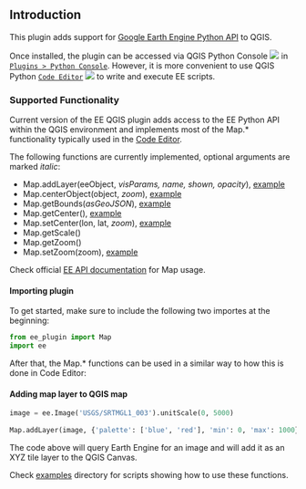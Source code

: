 ## Introduction

This plugin adds support for [Google Earth Engine Python API](https://github.com/google/earthengine-api/tree/master/python) to QGIS.

Once installed, the plugin can be accessed via QGIS Python Console ![](https://docs.qgis.org/3.4/en/_images/iconRunConsole.png) in [`Plugins > Python Console`](https://docs.qgis.org/2.18/en/docs/user_manual/plugins/python_console.html#the-interactive-console). However, it is more convenient to use QGIS Python [`Code Editor`](https://docs.qgis.org/2.18/en/docs/user_manual/plugins/python_console.html#the-code-editor)  ![](https://docs.qgis.org/3.4/en/_images/iconShowEditorConsole.png) to write and execute EE scripts.

### Supported Functionality

Current version of the EE QGIS plugin adds access to the EE Python API within the QGIS environment and implements most of the Map.* functionality typically used in the [Code Editor](https://developers.google.com/earth-engine/playground).

The following functions are currently implemented, optional arguments are marked _italic_:

* Map.addLayer(eeObject, _visParams, name, shown, opacity_), [example](../examples/map_add_features.py)
* Map.centerObject(object, _zoom_), [example](../examples/map_center_object.py)
* Map.getBounds(_asGeoJSON_), [example](../examples/map_get_bounds.py)
* Map.getCenter(), [example](../examples/map_get_center.py)
* Map.setCenter(lon, lat, _zoom_), [example](../examples/map_set_center.py)
* Map.getScale()
* Map.getZoom()
* Map.setZoom(zoom), [example](../examples/map_set_zoom.py)

Check official [EE API documentation](https://developers.google.com/earth-engine/getstarted#adding-data-to-the-map) for Map usage.

#### Importing plugin

To get started, make sure to include the following two importes at the beginning:

```python
from ee_plugin import Map
import ee
```

After that, the Map.* functions can be used in a similar way to how this is done in Code Editor:

#### Adding map layer to QGIS map

```python
image = ee.Image('USGS/SRTMGL1_003').unitScale(0, 5000)
    
Map.addLayer(image, {'palette': ['blue', 'red'], 'min': 0, 'max': 1000}, 'dem', True)
```

The code above will query Earth Engine for an image and will add it as an XYZ tile layer to the QGIS Canvas. 

Check [examples](../examples) directory for scripts showing how to use these functions.

